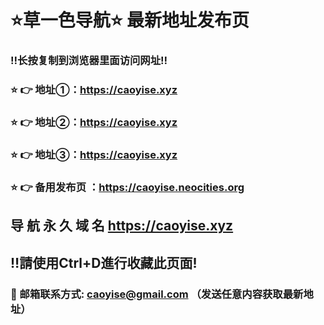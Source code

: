 # ⭐️草一色导航⭐️ 最新地址发布页 

### ‼️长按复制到浏览器里面访问网址‼️
### ⭐️ 👉 地址①：https://caoyise.xyz
### ⭐️ 👉 地址②：https://caoyise.xyz
### ⭐️ 👉 地址③：https://caoyise.xyz
### ⭐️ 👉 备用发布页 ：https://caoyise.neocities.org

## 导 航 永 久 域 名 	https://caoyise.xyz
## ‼️請使用Ctrl+D進行收藏此页面!
### 📧 邮箱联系方式: caoyise@gmail.com （发送任意内容获取最新地址）
